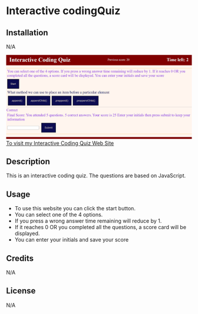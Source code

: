 # Interactive codingQuiz

## Installation
N/A

![](./Assets/images/Screenshot.png)
[To visit my Interactive Coding Quiz Web Site]( https://ajilakj.github.io/Interactive-Coding-Quiz/)

## Description
This is an interactive coding quiz. The questions are based on JavaScript.

## Usage
- To use this website you can click the start button.
- You can select one of the 4 options.
- If you press a wrong answer time remaining will reduce by 1.
- If it reaches 0 OR you completed all the questions, a score card will be displayed.
- You can enter your initials and save your score 

## Credits
N/A

## License
N/A
